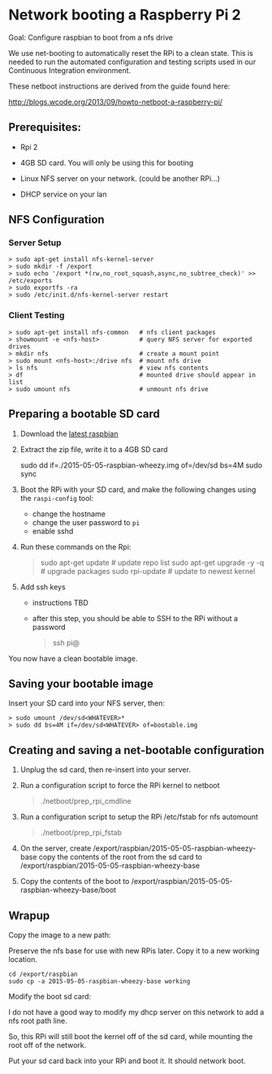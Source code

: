 # Network booting a Raspberry Pi 2

Goal: Configure raspbian to boot from a nfs drive

We use net-booting to automatically reset the RPi to a clean state.  This is
needed to run the automated configuration and testing scripts used in our
Continuous Integration environment.

These netboot instructions are derived from the guide found here:

http://blogs.wcode.org/2013/09/howto-netboot-a-raspberry-pi/

## Prerequisites:

- Rpi 2

- 4GB SD card. You will only be using this for booting

- Linux NFS server on your network. (could be another RPi...)

- DHCP service on your lan

## NFS Configuration

### Server Setup

    > sudo apt-get install nfs-kernel-server
    > sudo mkdir -f /export
    > sudo echo '/export *(rw,no_root_squash,async,no_subtree_check)' >> /etc/exports
    > sudo exportfs -ra
    > sudo /etc/init.d/nfs-kernel-server restart

### Client Testing

    > sudo apt-get install nfs-common   # nfs client packages
    > showmount -e <nfs-host>           # query NFS server for exported drives
    > mkdir nfs                         # create a mount point
    > sudo mount <nfs-host>:/drive nfs  # mount nfs drive
    > ls nfs                            # view nfs contents
    > df                                # mounted drive should appear in list
    > sudo umount nfs                   # unmount nfs drive

## Preparing a bootable SD card

1. Download the [latest raspbian](https://www.raspberrypi.org/downloads)

2. Extract the zip file, write it to a 4GB SD card 

    sudo dd if=./2015-05-05-raspbian-wheezy.img of=/dev/sd<WHATEVER> bs=4M
    sudo sync

3. Boot the RPi with your SD card, and make the following changes using the
   `raspi-config` tool:

   - change the hostname
   - change the user password to `pi`
   - enable sshd

4. Run these commands on the Rpi:

    > sudo apt-get update            # update repo list
    > sudo apt-get upgrade -y -q     # upgrade packages
    > sudo rpi-update                # update to newest kernel

5. Add ssh keys 

    - instructions TBD
    - after this step, you should be able to SSH to the RPi without a password

      > ssh pi@<hostname>

You now have a clean bootable image.

## Saving your bootable image

Insert your SD card into your NFS server, then:

    > sudo umount /dev/sd<WHATEVER>*
    > sudo dd bs=4M if=/dev/sd<WHATEVER> of=bootable.img

## Creating and saving a net-bootable configuration

1. Unplug the sd card, then re-insert into your server.

2. Run a configuration script to force the RPi kernel to netboot

    > ./netboot/prep_rpi_cmdline
    
3. Run a configuration script to setup the RPi /etc/fstab for nfs automount

    > ./netboot/prep_rpi_fstab

4. On the server, create /export/raspbian/2015-05-05-raspbian-wheezy-base copy
   the contents of the root from the sd card to
   /export/raspbian/2015-05-05-raspbian-wheezy-base

5. Copy the contents of the boot to
   /export/raspbian/2015-05-05-raspbian-wheezy-base/boot

## Wrapup

Copy the image to a new path:

Preserve the nfs base for use with new RPis later. Copy it to a new working
location.

    cd /export/raspbian
    sudo cp -a 2015-05-05-raspbian-wheezy-base working

Modify the boot sd card:

I do not have a good way to modify my dhcp server on this network to add a nfs
root path line.

So, this RPi will still boot the kernel off of the sd card, while mounting the
root off of the network.

Put your sd card back into your RPi and boot it. It should network boot.

